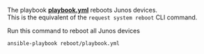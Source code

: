 The playbook [**playbook.yml**](reboot/playbook.yml) reboots Junos devices.  
This is the equivalent of the ```request system reboot``` CLI command.

Run this command to reboot all Junos devices
```
ansible-playbook reboot/playbook.yml
```


